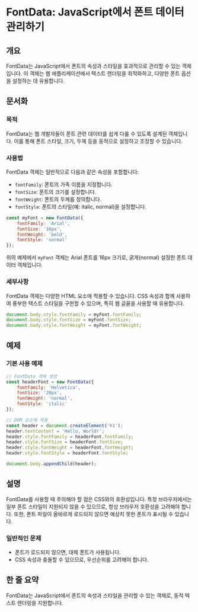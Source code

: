 <!--
Meta Description: # FontData: JavaScript에서 폰트 데이터 관리하기 ## 개요 FontData는 JavaScript에서 폰트의 속성과 스타일을 효과적으로 관리할 수 있는 객체입니다. 이 객체는 웹 애플리케이션에서 텍스트 렌더링을 최적화하고, 다양한 폰트 옵션을 설정하는 ...
Meta Keywords: fontfamily, fontsize, fontweight, style, header
-->

# FontData: JavaScript에서 폰트 데이터 관리하기

## 개요
FontData는 JavaScript에서 폰트의 속성과 스타일을 효과적으로 관리할 수 있는 객체입니다. 이 객체는 웹 애플리케이션에서 텍스트 렌더링을 최적화하고, 다양한 폰트 옵션을 설정하는 데 유용합니다.

## 문서화
### 목적
FontData는 웹 개발자들이 폰트 관련 데이터를 쉽게 다룰 수 있도록 설계된 객체입니다. 이를 통해 폰트 스타일, 크기, 두께 등을 동적으로 설정하고 조정할 수 있습니다.

### 사용법
FontData 객체는 일반적으로 다음과 같은 속성을 포함합니다:
- `fontFamily`: 폰트의 가족 이름을 지정합니다.
- `fontSize`: 폰트의 크기를 설정합니다.
- `fontWeight`: 폰트의 두께를 정의합니다.
- `fontStyle`: 폰트의 스타일(예: italic, normal)을 설정합니다.

```javascript
const myFont = new FontData({
    fontFamily: 'Arial',
    fontSize: '16px',
    fontWeight: 'bold',
    fontStyle: 'normal'
});
```

위의 예제에서 `myFont` 객체는 Arial 폰트를 16px 크기로, 굵게(normal) 설정한 폰트 데이터 객체입니다.

### 세부사항
FontData 객체는 다양한 HTML 요소에 적용할 수 있습니다. CSS 속성과 함께 사용하여 풍부한 텍스트 스타일을 구현할 수 있으며, 특히 웹 글꼴을 사용할 때 유용합니다.

```javascript
document.body.style.fontFamily = myFont.fontFamily;
document.body.style.fontSize = myFont.fontSize;
document.body.style.fontWeight = myFont.fontWeight;
```

## 예제
### 기본 사용 예제
```javascript
// FontData 객체 생성
const headerFont = new FontData({
    fontFamily: 'Helvetica',
    fontSize: '20px',
    fontWeight: 'normal',
    fontStyle: 'italic'
});

// DOM 요소에 적용
const header = document.createElement('h1');
header.textContent = 'Hello, World!';
header.style.fontFamily = headerFont.fontFamily;
header.style.fontSize = headerFont.fontSize;
header.style.fontWeight = headerFont.fontWeight;
header.style.fontStyle = headerFont.fontStyle;

document.body.appendChild(header);
```

## 설명
FontData를 사용할 때 주의해야 할 점은 CSS와의 호환성입니다. 특정 브라우저에서는 일부 폰트 스타일이 지원되지 않을 수 있으므로, 항상 브라우저 호환성을 고려해야 합니다. 또한, 폰트 파일이 올바르게 로드되지 않으면 예상치 못한 폰트가 표시될 수 있습니다.

### 일반적인 문제
- 폰트가 로드되지 않으면, 대체 폰트가 사용됩니다.
- CSS 속성과 충돌할 수 있으므로, 우선순위를 고려해야 합니다.

## 한 줄 요약
FontData는 JavaScript에서 폰트의 속성과 스타일을 관리할 수 있는 객체로, 동적 텍스트 렌더링을 지원합니다.